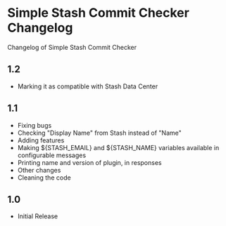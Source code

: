 # Simple Stash Commit Checker Changelog

Changelog of Simple Stash Commit Checker

## 1.2
* Marking it as compatible with Stash Data Center

## 1.1

* Fixing bugs
 * Checking "Display Name" from Stash instead of "Name"
* Adding features
 * Making ${STASH_EMAIL} and ${STASH_NAME} variables available in configurable messages 
 * Printing name and version of plugin, in responses
* Other changes
 * Cleaning the code

## 1.0

* Initial Release

